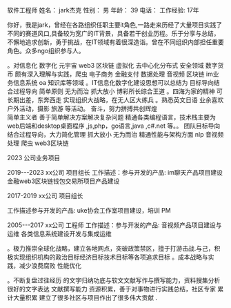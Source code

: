 软件工程师
姓名：		jark杰克
性别：			男
年龄： 			39
电话：			 工作经验:		17年

你好，我是jark，曾经在各路组织任职主要it角色,一路走来历经了大量项目实践了不同的赛道风口,具备较为宽广的IT背景，具备若干创业历程。乐于分享与总结，不懈地追求创新，勇于挑战，在IT领域有着很深造诣。曾在不同组织内部担任重要角色。众多ngo组织参与人。


。对信息化 数字化 元宇宙 web3  区块链 虚拟化 去中心化分布式 安全领域 数字货币 颇有深入理解与实践，爬虫 电子商务 金融支付 数据处理 音视频 区块链 im业务信息系统 oa 知识库等领域
。IT信息化数字化建设思想可以总结为 目标导向结合过程导向 简单原则 无为而治 抓大放小 博彩所长综合王道
。四海为家的精神 可长期出差，东奔西走 实现组织大战略，在无人区大练兵
。熟悉英文日语 业余喜欢户外活动，摄影 旅游 等活动。
奋斗，努力拼搏共创辉煌    
简单主义者  善于简单解决方案解决复杂问题
精通各类编程语言，技术栈主要为web后端和desktop桌面程序 ,js,php，go语言,java ,c#.net 等。。
团队目标导向结合过程导向，大力简化管理 抓大放小 无为而治
精通性能与架构方面 nlp 音视频处理 爬虫 web3区块链




2023 公司业务项目 
 
2019---2023   	 xx公司        					项目组长
工作描述：参与开发的产品: 
im聊天产品项目建设
金融web3区块链钱包交易所项目产品建设

2017-2019   	 xx公司        					 项目组长

工作描述参与开发的产品: 
uke协会工作室项目建设，培训  PM

2005---2017   	 xx公司        					 工程师
工作描述：参与开发的产品: 
音视频产品项目建设与运维
各类信息系统建设开发与集成运维

 。极力推崇全球化战略，建立各地网点，突破政策禁区，擅于打游击战.与己，积极实现组织机构的政治目标经济目标技术目标等各项追求目标
。成本战略与实践，减少浪费腐败 性能优化

。不断复盘过往经历 的文字归纳功底与软文文献写作与撰写能力，资料搜集分析 很好的文字表达 文献撰写能力 资源积累，善于对事物进行实践总结，社区专家  累计大量积累  建立了很多社区与项目作出了很多伟大贡献  .

